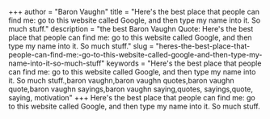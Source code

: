 +++
author = "Baron Vaughn"
title = "Here's the best place that people can find me: go to this website called Google, and then type my name into it. So much stuff."
description = "the best Baron Vaughn Quote: Here's the best place that people can find me: go to this website called Google, and then type my name into it. So much stuff."
slug = "heres-the-best-place-that-people-can-find-me:-go-to-this-website-called-google-and-then-type-my-name-into-it-so-much-stuff"
keywords = "Here's the best place that people can find me: go to this website called Google, and then type my name into it. So much stuff.,baron vaughn,baron vaughn quotes,baron vaughn quote,baron vaughn sayings,baron vaughn saying,quotes, sayings,quote, saying, motivation"
+++
Here's the best place that people can find me: go to this website called Google, and then type my name into it. So much stuff.
